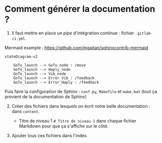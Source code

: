 # Comment générer la documentation ?

1. Il faut mettre en place un *pipe* d'intégration continue : fichier `.gitlab-ci.yml`.

Mermaid example : https://github.com/mgaitan/sphinxcontrib-mermaid

```mermaid
stateDiagram-v2

	GoTo_launch --> GoTo_node : /move
	GoTo_launch --> Haply_node
	GoTo_launch --> Vib_node
	GoTo_launch --> Error_Vib : /feedback
	GoTo_launch --> Error_Haply : /feedback
```

Puis faire la configuration de Sphinx : `conf.py`, `Makefile` et `make.bat` (tout ça provient de la documentation de Sphinx)

2. Créer des fichiers dans lesquels on écrit notre belle documentation : dans `content`.

    - Titre de niveau 1 `# Titre de niveau 1` dans chaque fichier Markdown pour que ça s'affiche sur le côté.

3. Ajouter tous ces fichiers dans l'index.

    